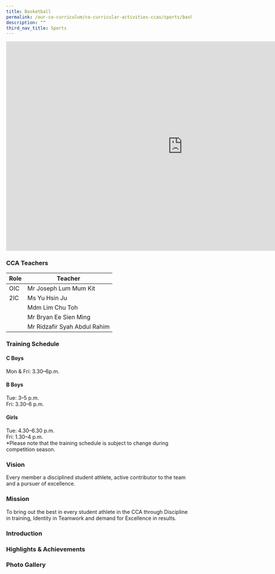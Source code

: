```yaml
---
title: Basketball
permalink: /our-co-curriculum/co-curricular-activities-ccas/sports/basketball/
description: ""
third_nav_title: Sports
---
```

<iframe src="https://docs.google.com/presentation/d/e/2PACX-1vTcCjUNeXjg3kE-dX4x4BMkQkBIrroXkd0432OWBNcVdlwto4Lp2YJygyDMcT5KMh7G59p3AAtqrIdI/embed?start=true&amp;loop=true&amp;delayms=3000" frameborder="0" width="960" height="569" allowfullscreen="true"></iframe>

### CCA Teachers 

| Role | Teacher |
|---|---|
| OIC | Mr Joseph Lum Mum Kit |
| 2IC | Ms Yu Hsin Ju |
|  | Mdm Lim Chu Toh |
|  | Mr Bryan Ee Sien Ming |
|  | Mr Ridzafir Syah Abdul Rahim |

### Training Schedule 
#### C Boys 
Mon &amp; Fri: 3.30–6p.m.
#### B Boys
Tue: 3–5 p.m.<br>
Fri: 3.30–6 p.m. 
#### Girls
Tue: 4.30–6.30 p.m.<br>
Fri: 1.30–4 p.m. <br>
*Please note that the training schedule is subject to change during competition season.

### Vision
Every member a disciplined student athlete, active contributor to the team and a pursuer of excellence.

### Mission
To bring out the best in every student athlete in the CCA through Discipline in training, Identity in Teamwork and demand for Excellence in results.

### Introduction



### Highlights &amp; Achievements


		 
### Photo Gallery